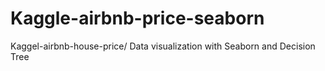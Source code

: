 # Kaggle-airbnb-price-seaborn
Kaggel-airbnb-house-price/ Data visualization with Seaborn and Decision Tree
